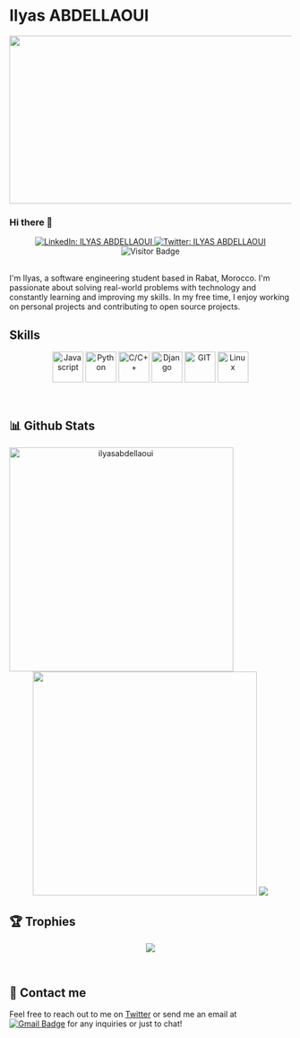 # Ilyas ABDELLAOUI

<img src="https://64.media.tumblr.com/c5543874b9cbe98da1d20945a45e989b/tumblr_o5a5r9Z9O71tvppquo1_r1_1280.gifv" height="300px" width="1300px"/>

### Hi there 👋

<div align="center">  
  <a href="https://www.linkedin.com/in/ilyas-abdellaoui/">
    <img alt="LinkedIn: ILYAS ABDELLAOUI" src="https://img.shields.io/badge/-ILYAS%20ABDELLAOUI-0e76a8?style=flat&labelColor=0e76a8&logo=linkedin&logoColor=white" target="_blank" />
  </a>
  <a href="https://twitter.com/ilyas_abdell">
    <img alt="Twitter: ILYAS ABDELLAOUI" src="https://img.shields.io/badge/-ILYAS%20ABDELLAOUI-e84393?style=flat&labelColor=e84393&logo=twitter&logoColor=white" target="_blank" />
  </a>
  <br />
  <img src="https://visitor-badge.glitch.me/badge?page_id=ilyasabdellaoui.ilyasabdellaoui" alt="Visitor Badge" />
</div>

<br />

I'm Ilyas, a software engineering student based in Rabat, Morocco. I'm passionate about solving real-world problems with technology and constantly learning and improving my skills. In my free time, I enjoy working on personal projects and contributing to open source projects.

## Skills
<p align="center">
      	<!--JS-->
	<img src="https://upload.vectorlogo.zone/logos/javascript/images/239ec8a4-163e-4792-83b6-3f6d96911757.svg" alt="Javascript" width="55" height="55"/>
	<!--Python-->
	<img src="https://www.vectorlogo.zone/logos/python/python-icon.svg" alt="Python" width="55" height="55"/>
	<!--C/C++-->
	<img src="https://www.vectorlogo.zone/logos/python/C/C++-icon.svg" alt="C/C++" width="55" height="55"/>
	<!--Django-->
	<img src="https://www.vectorlogo.zone/logos/djangoproject/djangoproject-icon.svg" alt="Django" width="55" height="55"/>
	<!--Git-->
	<img src="https://www.vectorlogo.zone/logos/git-scm/git-scm-icon.svg" alt="GIT" width="55" height="55"/> 
	<!--Linux-->
	<img src="https://www.vectorlogo.zone/logos/linux/linux-icon.svg" alt="Linux" width="55" height="55"/> 
</p>
<br/>

## 📊 Github Stats

<p align="center">

<img align="left" width="400px" src="https://github-readme-streak-stats.herokuapp.com/?user=ilyasabdellaoui&theme=tokyonight" alt="ilyasabdellaoui"/>
<img width="400px" src="https://github-readme-stats.vercel.app/api?username=ilyasabdellaoui&show_icons=true&theme=tokyonight"/>
<img src="https://github-readme-stats.vercel.app/api/top-langs/?username=ilyasabdellaoui&layout=compact&theme=tokyonight"/>
</p>

## 🏆 Trophies
<p align="center">
<img src="https://github-profile-trophy.vercel.app/?username=ilyasabdellaoui&theme=nord&column=7"  align="center"/>
</p>
	
<br/>

## 💬 Contact me
Feel free to reach out to me on [Twitter](https://twitter.com/ilyas_abdell) or send me an email at [![Gmail Badge](https://img.shields.io/badge/-ilyas.abdellaoui@gmail.com-c14438?style=flat&labelColor=db3236&logo=gmail&logoColor=white)](mailto:ilyas.abdellaoui@gmail.com) for any inquiries or just to chat!

